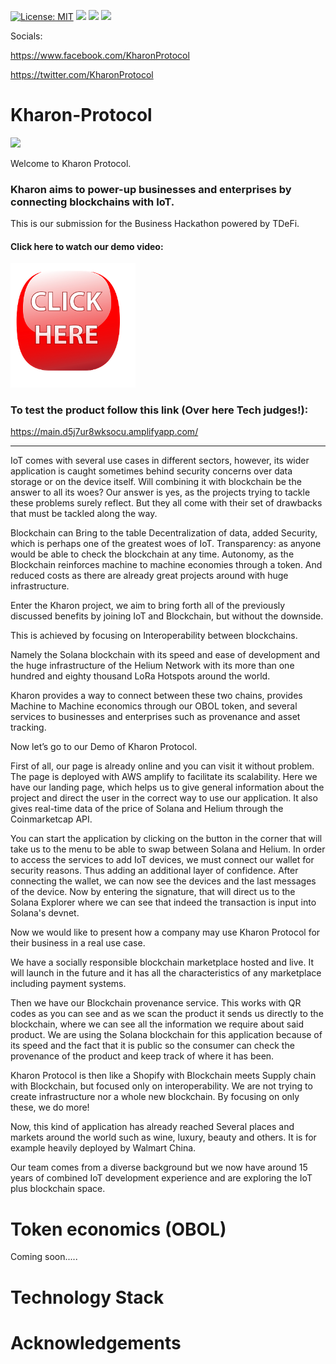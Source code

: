 [![License: MIT](https://img.shields.io/badge/License-MIT-yellow.svg)](https://opensource.org/licenses/MIT) [<img src="https://img.shields.io/badge/View-Website-blue">](https://main.d5j7ur8wksocu.amplifyapp.com/) [<img src="https://img.shields.io/badge/View-Slides-red">]() [<img src="https://img.shields.io/badge/View-Video-red">](https://youtu.be/ElkMgnFPETM)

Socials:

https://www.facebook.com/KharonProtocol

https://twitter.com/KharonProtocol

# Kharon-Protocol

<img src="https://i.ibb.co/YkgTT6s/k1.png">
 
Welcome to Kharon Protocol.

### Kharon aims to power-up businesses and enterprises by connecting blockchains with IoT.  

This is our submission for the Business Hackathon powered by TDeFi.

#### Click here to watch our demo video:

[<img src="https://raw.githubusercontent.com/altaga/SCUP-WWAC/master/Images/click-here-button.png" width=200>](https://youtu.be/ElkMgnFPETM)

### To test the product follow this link (Over here Tech judges!):
https://main.d5j7ur8wksocu.amplifyapp.com/

<hr>


IoT comes with several  use cases in different sectors, however, its wider application is caught sometimes behind security concerns over data storage or on the device itself. Will combining it with blockchain be the answer to all its woes? Our answer is yes, as the projects trying to tackle these problems surely reflect. But they all come with their set of drawbacks that must be tackled along the way.

Blockchain can Bring to the table Decentralization of data, added Security, which is perhaps one of the greatest woes of IoT. Transparency: as anyone would be able to check the blockchain at any time. Autonomy, as the Blockchain reinforces machine to machine economies through a token. And reduced costs as there are already great projects around with huge infrastructure.

Enter the Kharon project, we aim to bring forth all of the previously discussed benefits by joining IoT and Blockchain, but without the downside.

This is achieved by focusing on Interoperability between blockchains.

Namely the Solana blockchain with its speed and ease of development and the huge infrastructure of the Helium Network with its more than one hundred and eighty thousand LoRa Hotspots around the world.

Kharon provides a way to connect between these two chains, provides Machine to Machine economics through our OBOL token, and several services to businesses and enterprises such as provenance and asset tracking.

Now let’s go to our Demo of Kharon Protocol.

First of all, our page is already online and you can visit it without problem.
The page is deployed with AWS amplify to facilitate its scalability.
Here we have our landing page, which helps us to give general information about the project and direct the user
in the correct way to use our application. It also gives real-time data of the price of Solana and Helium
through the Coinmarketcap API.

You can start the application by clicking on the button in the corner that will take us to the menu to be able to swap between Solana and Helium.
In order to access the services to add IoT devices, we must connect our wallet for security reasons. Thus adding an additional layer of confidence.
After connecting the wallet, we can now see the devices and the last messages of the device.
Now by entering the signature, that will direct us to the Solana Explorer where we can see that indeed the transaction is input into Solana's devnet.


Now we would like to present how a company may use Kharon Protocol for their business in a real use case.

We have a socially responsible blockchain marketplace hosted and live. It will launch in the future and it has all the characteristics of any marketplace including payment systems.

Then we have our Blockchain provenance service. This works with QR codes as you can see and as we scan the product it sends us directly to the blockchain, where we can see all the information we require about said product. We are using the Solana blockchain for this application because of its speed and the fact that it is public so the consumer can check the provenance of the product and keep track of where it has been.

Kharon Protocol is then like a Shopify with Blockchain meets Supply chain with Blockchain, but focused only on interoperability. We are not trying to create infrastructure nor a whole new blockchain. By focusing on only these, we do more!



Now, this kind of application has already reached Several places and markets around the world such as wine, luxury, beauty and others. It is for example heavily deployed by Walmart China.

Our team comes from a diverse background but we now have around 15 years of combined IoT development experience and are exploring the IoT plus blockchain space.

 
 
 
# Token economics (OBOL)

Coming soon.....

# Technology Stack

# Acknowledgements
